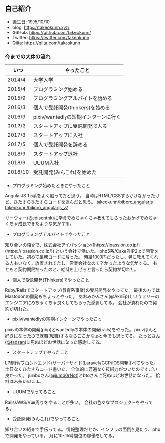 ## 自己紹介

* 誕生日: 1995/10/10
* blog: https://takeokunn.xyz/
* GitHub: https://github.com/takeokunn/
* Twitter: https://twitter.com/takeokunn
* Qiita: https://qiita.com/takeokunn

### 今までの大体の流れ

|  いつ  |  やったこと  |
| ---- | ---- |
|  2014/4  |  大学入学  |
|  2015/4  |  プログラミング始める  |
|  2015/9  |  プログラミングアルバイトを始める  |
|  2016/3  |  個人で受託開発(thinkers)を始める  |
|  2016/9  |  pixiv/wantedlyの短期インターンに行く  |
|  2017/2  |  スタートアップに受託開発で入る  |
|  2017/3  |  スタートアップに入社  |
|  2017/5  |  個人で受託開発を辞める  |
|  2018/9  |  スタートアップ退社  |
|  2018/9  |  UUUM入社  |
|  2018/10  |  受託開発(みんこれ)を始めた  |

* プログラミング始めたときにやったこと

AngularJS 1.5系をよく触ってたと思う。
当時はHTML/CSSすらかけなかったけど、ひたすらひたすらコードを読んだと思う。
[takeokunn/biboro_angularjs](https://github.com/takeokunn/biboro_angularjs)
[takeokunn/biboro_angularjs_v2](https://github.com/takeokunn/biboro_angularjs_v2)

リーウィー([@edisonthk](https://qiita.com/edisonthk))に学食でめちゃくちゃ教えてもらったおかげでめちゃくちゃ成長できたような気がする。

* プログラミングアルバイトでやったこと

知り合いの紹介で、株式会社アイパッション([https://ipassion.co.jp/](https://ipassion.co.jp/)) という会社で働いた。
php5系/CakePHP2.xで開発をしていた。初めて業務コードに触った。
時給1000円だったし、特に教えてくれる人もいなく、放置されてたし、営業会社なので辛かったような気がする。
もともと契約期限だったのと、給料を上げろと言ったら契約が切れた。

* 個人で受託開発(Thinkers)でやったこと

Ruby/Railsでスタートアップ(教育系事業)の受託開発をやってた。
最後の方ではMastodonの開発もちょっとやった。
あおみかんさん(@AknEp)というフリーのエンジニアにめちゃくちゃ良くしてもらった感謝してる。
会社が潰れたので契約が切れた。

* pixiv/wantedlyの短期インターンでやったこと

pixivの本体の開発(php)とwantedlyの本体の開発(rails)をやった。
pixivほんと好きになったので就職(転職)するならここかなぁと今でも思ってる。
たっどさん([@tadsan](https://twitter.com/tadsan))に死ぬほどお世話になった感謝してる。

* スタートアップでやったこと

LP制作/フロントエンド/サーバーサイド(Laravel)/GCP/iOS開発すべてやった。
土日なくひたすらコード書いた。
全体的に万遍なく技術力がついたのですごい良かった。
jumboさん([@jumbOrNot](https://qiita.com/jumbOrNot))とbtoさんに死ぬほどお世話になった。
給料は未払いのまま。

* UUUMでやってること

Rails/AWS/Vue周りをやることが多い。
会社の色々なプロジェクトをやってる。

* 受託開発(みんこれ)でやってること

知り合いの紹介で手伝ってる。
情報整理だとか、インフラの面倒を見たり、phpで開発をやっている。
月に10~15時間位の稼働をしてる。
